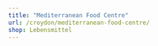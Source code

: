 ```yaml
---
title: "Mediterranean Food Centre"
url: /croydon/mediterranean-food-centre/
shop: Lebensmittel
---
```

